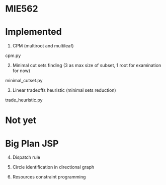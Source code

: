 # MIE562

# Implemented

1. CPM (multiroot and multileaf)

cpm.py

2. Minimal cut sets finding (3 as max size of subset, 1 root for examination for now)

minimal_cutset.py

3. Linear tradeoffs heuristic (minimal sets reduction)

trade_heuristic.py

# Not yet

# Big Plan JSP

4. Dispatch rule 

5. Circle identification in directional graph

6. Resources constraint programming

